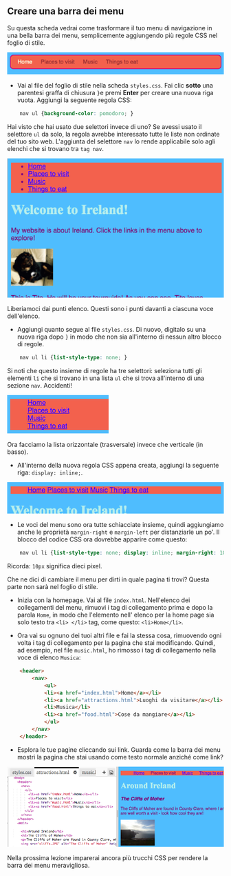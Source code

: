 ## Creare una barra dei menu

Su questa scheda vedrai come trasformare il tuo menu di navigazione in una bella barra dei menu, semplicemente aggiungendo più regole CSS nel foglio di stile.

![Esempio di una barra dei menu](images/egCoolMenuBar.png)

- Vai al file del foglio di stile nella scheda `styles.css`. Fai clic **sotto** una parentesi graffa di chiusura `}`e premi **Enter** per creare una nuova riga vuota. Aggiungi la seguente regola CSS:

```css
    nav ul {background-color: pomodoro; }
```

Hai visto che hai usato due selettori invece di uno? Se avessi usato il selettore `ul` da solo, la regola avrebbe interessato tutte le liste non ordinate del tuo sito web. L'aggiunta del selettore `nav` lo rende applicabile solo agli elenchi che si trovano tra `tag nav`.

![Elenco con sfondo rosso](images/egMenuBarFirstStyle.png)

Liberiamoci dai punti elenco. Questi sono i punti davanti a ciascuna voce dell'elenco.

- Aggiungi quanto segue al file `styles.css`. Di nuovo, digitalo su una nuova riga dopo `}` in modo che non sia all'interno di nessun altro blocco di regole.

```css
    nav ul li {list-style-type: none; }
```

Si noti che questo insieme di regole ha tre selettori: seleziona tutti gli elementi `li` che si trovano in una lista `ul` che si trova all'interno di una sezione `nav`. Accidenti!

![Elenco con punti elenco rimossi](images/egMenuBarNoBullets.png)

Ora facciamo la lista orizzontale (trasversale) invece che verticale (in basso).

- All'interno della nuova regola CSS appena creata, aggiungi la seguente riga: `display: inline;`.

![](images/egMenuBarInline.png)

- Le voci del menu sono ora tutte schiacciate insieme, quindi aggiungiamo anche le proprietà `margin-right` e `margin-left` per distanziarle un po'. Il blocco del codice CSS ora dovrebbe apparire come questo:

```css
    nav ul li {list-style-type: none; display: inline; margin-right: 10px; margin-left: 10px; }
```

Ricorda: `10px` significa dieci pixel.

Che ne dici di cambiare il menu per dirti in quale pagina ti trovi? Questa parte non sarà nel foglio di stile.

- Inizia con la homepage. Vai al file `index.html`. Nell'elenco dei collegamenti del menu, rimuovi i tag di collegamento prima e dopo la parola `Home`, in modo che l'elemento nell' elenco per la home page sia solo testo tra `<li> </li>` tag, come questo: `<li>Home</li>`.

- Ora vai su ognuno dei tuoi altri file e fai la stessa cosa, rimuovendo ogni volta i tag di collegamento per la pagina che stai modificando. Quindi, ad esempio, nel file `music.html`, ho rimosso i tag di collegamento nella voce di elenco `Musica`:

```html
    <header>
        <nav>
            <ul>
            <li><a href="index.html">Home</a></li>
            <li><a href="attractions.html">Luoghi da visitare</a></li>
            <li>Musica</li>
            <li><a href="food.html">Cose da mangiare</a></li>
            </ul>
        </nav>
    </header>
```

- Esplora le tue pagine cliccando sui link. Guarda come la barra dei menu mostri la pagina che stai usando come testo normale anziché come link? 

![Esempio di barra dei menu che evidenzia la pagina corrente](images/egMenuBarOnPage.png)

Nella prossima lezione imparerai ancora più trucchi CSS per rendere la barra dei menu meravigliosa.